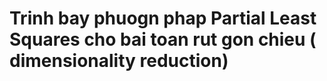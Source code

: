 # Trinh bay phuogn phap Partial Least Squares cho bai toan rut gon chieu ( dimensionality reduction)
